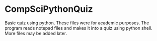 # CompSciPythonQuiz
Basic quiz using python.
These files were for academic purposes. The program reads notepad files and makes it into a quiz using python shell. 
More files may be added later.
